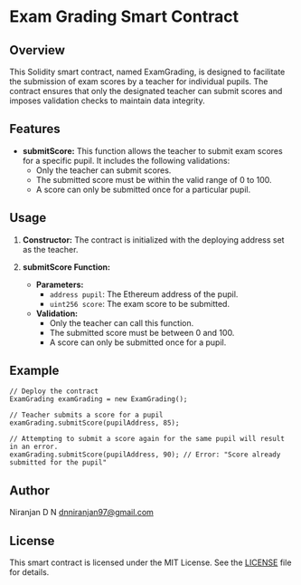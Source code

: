 # Exam Grading Smart Contract

## Overview

This Solidity smart contract, named ExamGrading, is designed to facilitate the submission of exam scores by a teacher for individual pupils. The contract ensures that only the designated teacher can submit scores and imposes validation checks to maintain data integrity.

## Features

- **submitScore:** This function allows the teacher to submit exam scores for a specific pupil. It includes the following validations:
  - Only the teacher can submit scores.
  - The submitted score must be within the valid range of 0 to 100.
  - A score can only be submitted once for a particular pupil.

## Usage

1. **Constructor:** The contract is initialized with the deploying address set as the teacher.

2. **submitScore Function:**
   - **Parameters:**
     - `address pupil`: The Ethereum address of the pupil.
     - `uint256 score`: The exam score to be submitted.
   - **Validation:**
     - Only the teacher can call this function.
     - The submitted score must be between 0 and 100.
     - A score can only be submitted once for a pupil.

## Example

```solidity
// Deploy the contract
ExamGrading examGrading = new ExamGrading();

// Teacher submits a score for a pupil
examGrading.submitScore(pupilAddress, 85);

// Attempting to submit a score again for the same pupil will result in an error.
examGrading.submitScore(pupilAddress, 90); // Error: "Score already submitted for the pupil"
```
## Author
Niranjan D N
dnniranjan97@gmail.com

## License

This smart contract is licensed under the MIT License. See the [LICENSE](LICENSE) file for details.
